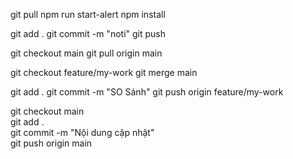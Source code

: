 git pull
npm run start-alert
npm install

git add .
git commit -m "noti"
git push

git checkout main
git pull origin main

git checkout feature/my-work
git merge main

git add .
git commit -m "SO Sánh"
git push origin feature/my-work

git checkout main                
git add .                       
git commit -m "Nội dung cập nhật"  
git push origin main            
